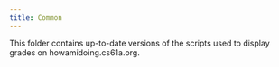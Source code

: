```yaml
---
title: Common
---
```


This folder contains up-to-date versions of the scripts used to display grades on howamidoing.cs61a.org.

